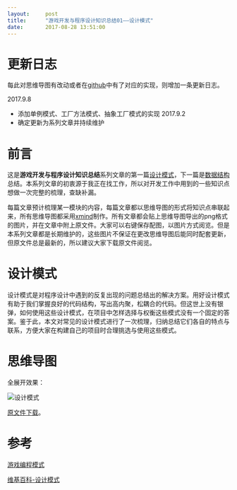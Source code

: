 ```yaml
---
layout:     post
title:      "游戏开发与程序设计知识总结01——设计模式"
date:       2017-08-28 13:51:00
---
```


# 更新日志

每此对思维导图有改动或者在[github](https://github.com/AllenKashiwa/StudyCpp)中有了对应的实现，则增加一条更新日志。

2017.9.8
- 添加单例模式、工厂方法模式、抽象工厂模式的实现
2017.9.2
- 确定更新为系列文章并持续维护

# 前言

这是**游戏开发与程序设计知识总结**系列文章的第一篇[设计模式](http://baizihan.me/2017/08/design-pattern/)，下一篇是[数据结构](http://baizihan.me/2017/08/data-structure/)总结。本系列文章的初衷源于我正在找工作，所以对开发工作中用到的一些知识点想做一次完整的梳理，查缺补漏。

每篇文章预计梳理某一模块的内容，每篇文章都以思维导图的形式将知识点串联起来，所有思维导图都采用[xmind](http://www.xmindchina.net/)制作。所有文章都会贴上思维导图导出的png格式的图片，并在文章中附上原文件。大家可以右键保存配图，以图片方式阅览。但是本系列文章都是长期维护的，这些图片不保证在更改思维导图后能同时配套更新，但原文件总是最新的，所以建议大家下载原文件阅览。

# 设计模式

设计模式是对程序设计中遇到的反复出现的问题总结出的解决方案。用好设计模式有助于我们掌握良好的代码结构，写出高内聚，松耦合的代码。但这世上没有银弹，如何使用这些设计模式，在项目中怎样选择与权衡这些模式没有一个固定的答案。鉴于此，本文对常见的设计模式进行了一次梳理，归纳总结它们各自的特点与联系，方便大家在构建自己的项目时合理挑选与使用这些模式。

# 思维导图

全展开效果：

![设计模式](http://baizihan.me/assets/images/in-post/design_pattern/design_pattern.png)

[原文件下载](/assets/files/design_pattern.xmind)。

# 参考

[游戏编程模式](http://gpp.tkchu.me/)

[维基百科-设计模式](https://zh.wikipedia.org/zh-hans/%E8%AE%BE%E8%AE%A1%E6%A8%A1%E5%BC%8F)
